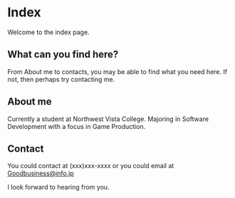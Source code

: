 # Index
Welcome to the index page. 

## What can you find here?
From About me to contacts, you may be able to find what you need here. If not, then perhaps try contacting me.

## About me
Currently a student at Northwest Vista College. Majoring in Software Development with a focus in Game Production.

## Contact
You could contact at (xxx)xxx-xxxx
or you could email at Goodbusiness@info.jp

I look forward to hearing from you.

